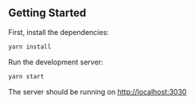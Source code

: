 ## Getting Started

First, install the dependencies:
```bash
yarn install
```

Run the development server:

```bash
yarn start
```

The server should be running on [http://localhost:3030](http://localhost:3030)
